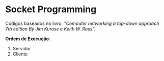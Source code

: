 # Socket Programming

Códigos baseados no livro: <em> "Computer networking a top-down approach 7th edition By Jim Kurose e Keith W. Ross". </em>

**Ordem de Execução**:

 1. Servidor
 2. Cliente

